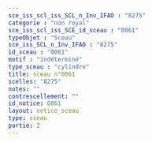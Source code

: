 ```yaml
---
sce_iss_scl_iss_SCL_n_Inv_IFAO : "8275"
categorie : "non royal"
sce_iss_scl_iss_SCE_id_sceau : "0061"
typeObjet : "Sceau"
sce_iss_SCL_n_Inv_IFAO : "8275"
id_sceau : "0061"
motif : "indéterminé"
type_sceau : "cylindre"
title: sceau n°0061
scelles: "8275"
notes: ""
contrescellement: ""
id_notice: 0061
layout: notice_sceau
type: sceau
partie: 2
---
```

